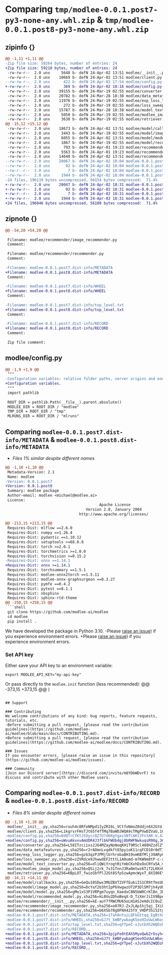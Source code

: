 # Comparing `tmp/modlee-0.0.1.post7-py3-none-any.whl.zip` & `tmp/modlee-0.0.1.post8-py3-none-any.whl.zip`

## zipinfo {}

```diff
@@ -1,11 +1,11 @@
-Zip file size: 59264 bytes, number of entries: 24
+Zip file size: 59218 bytes, number of entries: 24
 -rw-rw-r--  2.0 unx     5648 b- defN 24-Apr-02 13:51 modlee/__init__.py
 -rw-rw-r--  2.0 unx    10669 b- defN 24-Apr-02 13:51 modlee/client.py
--rw-rw-r--  2.0 unx      422 b- defN 24-Apr-02 17:54 modlee/config.py
+-rw-rw-r--  2.0 unx      369 b- defN 24-Apr-02 18:16 modlee/config.py
 -rw-rw-r--  2.0 unx    39155 b- defN 24-Mar-19 02:55 modlee/converter.py
 -rw-rw-r--  2.0 unx    20782 b- defN 24-Mar-28 18:38 modlee/data_metafeatures.py
 -rw-rw-r--  2.0 unx    11976 b- defN 24-Mar-19 02:55 modlee/exp_loss_logger.py
 -rw-rw-r--  2.0 unx      272 b- defN 24-Mar-19 02:55 modlee/loss_sweeper.py
 -rw-rw-r--  2.0 unx    15787 b- defN 24-Mar-28 18:38 modlee/model_text_converter.py
 -rw-rw-r--  2.0 unx     5050 b- defN 24-Mar-19 02:55 modlee/modlee_image_model.py
 -rw-rw-r--  2.0 unx     3638 b- defN 24-Mar-19 02:55 modlee/retriever.py
@@ -15,12 +15,12 @@
 -rw-rw-r--  2.0 unx    18673 b- defN 24-Apr-02 13:51 modlee/model/callbacks.py
 -rw-rw-r--  2.0 unx     3443 b- defN 24-Mar-19 02:55 modlee/model/image_model.py
 -rw-rw-r--  2.0 unx     6055 b- defN 24-Apr-02 13:51 modlee/model/model.py
 -rw-rw-r--  2.0 unx     1867 b- defN 24-Mar-19 02:55 modlee/model/recommended_model.py
 -rw-rw-r--  2.0 unx      793 b- defN 24-Apr-01 19:23 modlee/recommender/__init__.py
 -rw-rw-r--  2.0 unx     5563 b- defN 24-Apr-01 19:23 modlee/recommender/image_recommender.py
 -rw-rw-r--  2.0 unx    14640 b- defN 24-Apr-02 13:51 modlee/recommender/recommender.py
--rw-rw-r--  2.0 unx    20067 b- defN 24-Apr-02 18:04 modlee-0.0.1.post7.dist-info/METADATA
--rw-rw-r--  2.0 unx       92 b- defN 24-Apr-02 18:04 modlee-0.0.1.post7.dist-info/WHEEL
--rw-r--r--  2.0 unx        7 b- defN 24-Apr-02 18:04 modlee-0.0.1.post7.dist-info/top_level.txt
--rw-rw-r--  2.0 unx     1944 b- defN 24-Apr-02 18:04 modlee-0.0.1.post7.dist-info/RECORD
-24 files, 196119 bytes uncompressed, 56154 bytes compressed:  71.4%
+-rw-rw-r--  2.0 unx    20047 b- defN 24-Apr-02 18:31 modlee-0.0.1.post8.dist-info/METADATA
+-rw-rw-r--  2.0 unx       92 b- defN 24-Apr-02 18:31 modlee-0.0.1.post8.dist-info/WHEEL
+-rw-r--r--  2.0 unx        7 b- defN 24-Apr-02 18:31 modlee-0.0.1.post8.dist-info/top_level.txt
+-rw-rw-r--  2.0 unx     1944 b- defN 24-Apr-02 18:31 modlee-0.0.1.post8.dist-info/RECORD
+24 files, 196046 bytes uncompressed, 56108 bytes compressed:  71.4%
```

## zipnote {}

```diff
@@ -54,20 +54,20 @@
 
 Filename: modlee/recommender/image_recommender.py
 Comment: 
 
 Filename: modlee/recommender/recommender.py
 Comment: 
 
-Filename: modlee-0.0.1.post7.dist-info/METADATA
+Filename: modlee-0.0.1.post8.dist-info/METADATA
 Comment: 
 
-Filename: modlee-0.0.1.post7.dist-info/WHEEL
+Filename: modlee-0.0.1.post8.dist-info/WHEEL
 Comment: 
 
-Filename: modlee-0.0.1.post7.dist-info/top_level.txt
+Filename: modlee-0.0.1.post8.dist-info/top_level.txt
 Comment: 
 
-Filename: modlee-0.0.1.post7.dist-info/RECORD
+Filename: modlee-0.0.1.post8.dist-info/RECORD
 Comment: 
 
 Zip file comment:
```

## modlee/config.py

```diff
@@ -1,9 +1,9 @@
 """ 
-Configuration variables: relative folder paths, server origins and endpoints.
+Configuration variables.
 """
 import pathlib
 
 ROOT_DIR = pathlib.Path(__file__).parent.absolute()
 MODLEE_DIR = ROOT_DIR / "modlee"
 TMP_DIR = ROOT_DIR / "tmp"
 MLRUNS_DIR = ROOT_DIR / "mlruns"
```

## Comparing `modlee-0.0.1.post7.dist-info/METADATA` & `modlee-0.0.1.post8.dist-info/METADATA`

 * *Files 1% similar despite different names*

```diff
@@ -1,10 +1,10 @@
 Metadata-Version: 2.1
 Name: modlee
-Version: 0.0.1.post7
+Version: 0.0.1.post8
 Summary: modlee package
 Author-email: modlee <michael@modlee.ai>
 License: 
                                          Apache License
                                    Version 2.0, January 2004
                                 http://www.apache.org/licenses/
         
@@ -213,15 +213,15 @@
 Requires-Dist: mlflow ==2.6.0
 Requires-Dist: numpy ==1.26.4
 Requires-Dist: pydantic ==1.10.12
 Requires-Dist: setuptools >=68.0.0
 Requires-Dist: torch >=2.0.1
 Requires-Dist: torchmetrics >=1.0.0
 Requires-Dist: torchvision >=0.15.2
-Requires-Dist: onnx ==1.14.1
+Requires-Dist: onnx >=1.14.1
 Requires-Dist: torchsummary ==1.5.1
 Requires-Dist: modlee-onnx2torch ==1.5.11
 Requires-Dist: modlee-onnx-graphsurgeon ==0.3.27
 Requires-Dist: pymfe ==0.4.2
 Requires-Dist: pytest ==8.1.1
 Requires-Dist: nbsphinx
 Requires-Dist: sphinx-rtd-theme
@@ -250,15 +250,15 @@
 ```shell
 git clone https://github.com/modlee-ai/modlee
 cd modlee
 pip install .
 ```
 
 We have developed the package in Python 3.10. 
-Please [raise an issue](https://github.com/modlee-ai/modlee/blob/main/issues)) if you experience environment errors.
+Please [raise an issue](https://github.com/modlee-ai/modlee/issues)) if you experience environment errors.
 
 ### Set API key
 Either save your API key to an environment variable: 
 ```shell
 export MODLEE_API_KEY="my-api-key"
 ```
 Or pass directly to the  `modlee.init` function (less recommended):
@@ -373,15 +373,15 @@
     )
 ```
 
 ## Support
 
 ### Contributing
 We welcome contributions of any kind: bug reports, feature requests, tutorials, etc.
-Before submitting a pull request, [please read the contribution guidelines](https://github.com/modlee-ai/modlee/blob/main/docs/CONTRIBUTING.md).
+Before submitting a pull request, [please read the contribution guidelines](https://github.com/modlee-ai/modlee/docs/CONTRIBUTING.md).
 
 ### Issues
 If you encounter errors, [please raise an issue in this repository](https://github.com/modlee-ai/modlee/issues).
 
 ### Community
 [Join our Discord server](https://discord.com/invite/m8YDbWDvrF) to discuss and contribute with other Modlee users.
```

## Comparing `modlee-0.0.1.post7.dist-info/RECORD` & `modlee-0.0.1.post8.dist-info/RECORD`

 * *Files 8% similar despite different names*

```diff
@@ -1,10 +1,10 @@
 modlee/__init__.py,sha256=rouh4c8RfeNMpd1IyZRI6L_VCtfoNmoZ0ddjn6X2GtU,5648
 modlee/client.py,sha256=L1kgrsrFHsTJt65f4fTMq7BaWDJWQA9cTMgPVwDZVaU,10669
-modlee/config.py,sha256=8dQTrCYKt2tDyccQZfU7d6KgYgasSNfCAKt2Fn3AR-U,422
+modlee/config.py,sha256=uWvuAkvxvAmUDR4J3flbkFWUbdgj8bRWFNwkuqsR98g,369
 modlee/converter.py,sha256=L58ITzciixs2J64MZayNoNoqKH1T9R5cl488HZzdlZY,39155
 modlee/data_metafeatures.py,sha256=r2rAOmnLvqdkftO3pyioK11cqFCD10r0dTIfeggWmIA,20782
 modlee/exp_loss_logger.py,sha256=gzb3qzPJPMjlUrhrobaBH19smKBfMlj39ARyG-fKqDg,11976
 modlee/loss_sweeper.py,sha256=zZVRdce9JhwwdEF2tttL1A0umd-m7KW9m8tP-c-rNvA,272
 modlee/model_text_converter.py,sha256=dliQWiYrogtRiYmbCKxhDxOoCRYa5A_m6ySzimDehV0,15787
 modlee/modlee_image_model.py,sha256=QSij2rk_7v31TnnJ3Ra0mtwz6TiT2LKKnk9-XvExD14,5050
 modlee/retriever.py,sha256=KBpLOT_fwioSbfPlJ2Gt8SfpSzwApmcWyxT_8XI06EY,3638
@@ -14,11 +14,11 @@
 modlee/model/callbacks.py,sha256=GeQu18SDwx3MUZBXT2VFfEubiIS1CR9tTmsUHRZC5J4,18673
 modlee/model/image_model.py,sha256=DcYaf2b3htIpP6VwgwzUT2P3Dl5M7jh4yUbhOSHFjao,3443
 modlee/model/model.py,sha256=gMo1xS3P1VRPgm7uyqn_KaedxC8N5bW0CrKlBn_JbI0,6055
 modlee/model/recommended_model.py,sha256=kL0Uu2DhoBeqX-D_TzXmrJiIX9Bpewb-isWYmEjYEfs,1867
 modlee/recommender/__init__.py,sha256=kE-auY7fRWCMU6SoLH1ASJeHdcIC0uZ1w2E1e9glWlo,793
 modlee/recommender/image_recommender.py,sha256=o07RJ-ZxJLAp1hj5qj_IXiQCBXDBD0fJX_Om76wQmTc,5563
 modlee/recommender/recommender.py,sha256=b6XSb78gOFNX425fX_VHDP3Si52tg_bOHoH0Ba_O9uU,14640
-modlee-0.0.1.post7.dist-info/METADATA,sha256=1Tah8nYuiLQFkGttqq_EgBtXdxZ4KrPXt6uMwxC_hO8,20067
-modlee-0.0.1.post7.dist-info/WHEEL,sha256=GJ7t_kWBFywbagK5eo9IoUwLW6oyOeTKmQ-9iHFVNxQ,92
-modlee-0.0.1.post7.dist-info/top_level.txt,sha256=qYTpeC-xJutbXh2WQDzH5JlYcLETEeYfBkyRnloU904,7
-modlee-0.0.1.post7.dist-info/RECORD,,
+modlee-0.0.1.post8.dist-info/METADATA,sha256=3pjpFe0tEAh5MyoQwb2rOsyh4S0bZIyQK3dyjFlpi_c,20047
+modlee-0.0.1.post8.dist-info/WHEEL,sha256=GJ7t_kWBFywbagK5eo9IoUwLW6oyOeTKmQ-9iHFVNxQ,92
+modlee-0.0.1.post8.dist-info/top_level.txt,sha256=qYTpeC-xJutbXh2WQDzH5JlYcLETEeYfBkyRnloU904,7
+modlee-0.0.1.post8.dist-info/RECORD,,
```

